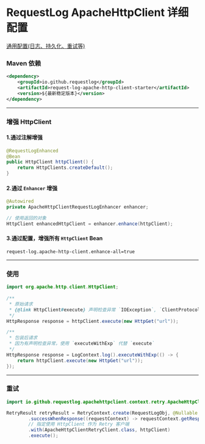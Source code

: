 # RequestLog ApacheHttpClient 详细配置


[通用配置(日志、持久化、重试等)](common_usage.md)


### Maven 依赖
```xml
<dependency>
    <groupId>io.github.requestlog</groupId>
    <artifactId>request-log-apache-http-client-starter</artifactId>
    <version>${最新稳定版本}</version>
</dependency>
```

---

### 增强 HttpClient

#### 1.通过注解增强
```java
@RequestLogEnhanced
@Bean
public HttpClient httpClient() {
    return HttpClients.createDefault();
}
```

#### 2.通过 `Enhancer` 增强
```java
@Autowired
private ApacheHttpClientRequestLogEnhancer enhancer;

// 使用返回的对象
HttpClient enhancedHttpClient = enhancer.enhance(httpClient);
```

#### 3.通过配置，增强所有 `HttpClient` Bean
```properties
request-log.apache-http-client.enhance-all=true
```


---

### 使用


```java
import org.apache.http.client.HttpClient;
        
/**
 * 原始请求
 * {@link HttpClient#execute} 声明检查异常 `IOException`, `ClientProtocolException`
 */
HttpResponse response = httpClient.execute(new HttpGet("url"));

/**
 * 包装后请求
 * 因为有声明检查异常，使用 `executeWithExp` 代替 `execute`
 */
HttpResponse response = LogContext.log().executeWithExp(() -> {
    return httpClient.execute(new HttpGet("url"));
});
```

---

### 重试 <a name="retry"></a>

```java
import io.github.requestlog.apachehttpclient.context.retry.ApacheHttpClientRetryClient;

RetryResult retryResult = RetryContext.create(RequestLogObj, @Nullable RequestRetryJobObj)
        .successWhenResponse((requestContext) -> requestContext.getResponseCode() == 200))
        // 指定使用 HttpClient 作为 Retry 客户端
        .with(ApacheHttpClientRetryClient.class, httpClient)
        .execute();
```
